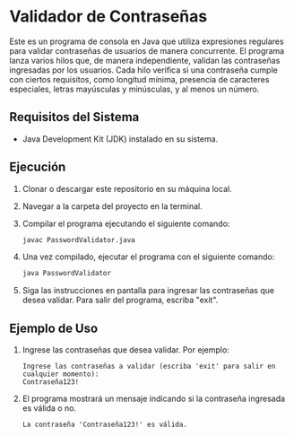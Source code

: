 # Validador de Contraseñas

Este es un programa de consola en Java que utiliza expresiones regulares para validar contraseñas de usuarios de manera concurrente. El programa lanza varios hilos que, de manera independiente, validan las contraseñas ingresadas por los usuarios. Cada hilo verifica si una contraseña cumple con ciertos requisitos, como longitud mínima, presencia de caracteres especiales, letras mayúsculas y minúsculas, y al menos un número.

## Requisitos del Sistema

- Java Development Kit (JDK) instalado en su sistema.

## Ejecución

1. Clonar o descargar este repositorio en su máquina local.
2. Navegar a la carpeta del proyecto en la terminal.
3. Compilar el programa ejecutando el siguiente comando:

   ```bash
   javac PasswordValidator.java
   ```

4. Una vez compilado, ejecutar el programa con el siguiente comando:

   ```bash
   java PasswordValidator
   ```

5. Siga las instrucciones en pantalla para ingresar las contraseñas que desea validar. Para salir del programa, escriba "exit".

## Ejemplo de Uso

1. Ingrese las contraseñas que desea validar. Por ejemplo:

   ```plaintext
   Ingrese las contraseñas a validar (escriba 'exit' para salir en cualquier momento):
   Contraseña123!
   ```

2. El programa mostrará un mensaje indicando si la contraseña ingresada es válida o no.

   ```plaintext
   La contraseña 'Contraseña123!' es válida.
   ```
